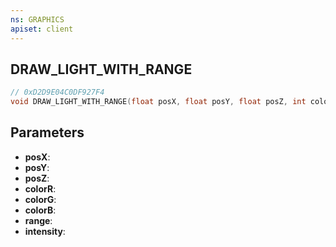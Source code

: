 ```yaml
---
ns: GRAPHICS
apiset: client
---
```

## DRAW_LIGHT_WITH_RANGE

```c
// 0xD2D9E04C0DF927F4
void DRAW_LIGHT_WITH_RANGE(float posX, float posY, float posZ, int colorR, int colorG, int colorB, float range, float intensity);
```


## Parameters
* **posX**:
* **posY**:
* **posZ**:
* **colorR**:
* **colorG**:
* **colorB**:
* **range**:
* **intensity**: